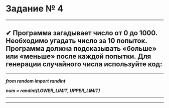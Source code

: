 # Задание № 4
___
## ✔ Программа загадывает число от 0 до 1000. Необходимо угадать число за 10 попыток. Программа должна подсказывать «больше» или «меньше» после каждой попытки. Для генерации случайного числа используйте код:
___
***from random import randint***

***num = randint(LOWER_LIMIT, UPPER_LIMIT)*** 


___
___